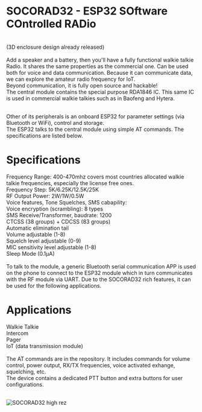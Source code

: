 # SOCORAD32 - ESP32 SOftware COntrolled RADio

<br/> (3D enclosure design already released)
<br/>
<br />Add a speaker and a battery, then you'll have a fully functional walkie talkie Radio. It shares the same properties as the commercial one. Can be used both for voice and data communication. Because it can communicate data, we can explore the amateur radio frequency for IoT.
<br/>Beyond communication, it is fully open source and hackable!
<br />The central module contains the special purpose RDA1846 IC. This same IC is used in commercial walkie talkies such as in Baofeng and Hytera. <br/>

<br/>Other of its peripherals is an onboard ESP32 for parameter settings (via Bluetooth or WiFi), control and storage. 
<br/>The ESP32 talks to the central module using simple AT commands. The specifications are listed below.

# Specifications
Frequency Range: 400-470mhz covers most countries allocated walkie talkie frequencies, especially the license free ones.
<br/> Frequency Step: 5K/6.25K/12.5K/25K
<br/> RF Output Power: 2W/1W/0.5W
<br/> Voice features, Tone Squelches, SMS cabapility:
<br/> Voice encryption (scrambling): 8 types
<br/> SMS Receive/Transformer, baudrate: 1200
<br/> CTCSS (38 groups) + CDCSS (83 groups)
<br/> Automatic elimination tail
<br/> Volume adjustable (1-8)
<br/> Squelch level adjustable (0-9)
<br/> MIC sensitivity level adjustable (1-8)
<br/> Sleep Mode (0.1μA)
<br/><br/>To talk to the module, a generic Bluetooth serial communication APP is used on the phone to connect to the ESP32 module which in turn communicates with the RF module via UART. Due to the SOCORAD32 rich features, it can be used for the following applications.


# Applications
Walkie Talkie
<br/>Intercom
<br/>Pager
<br/>IoT (data transmission module)
<br/><br/>The AT commands are in the repository. It includes commands for volume control, power output, RX/TX frequencies, voice activated exhange, squelching, etc.
<br/>The device contains a dedicated PTT button and extra buttons for user configurations.

<br/>![SOCORAD32 high rez](https://user-images.githubusercontent.com/88499684/215540777-c825e2d2-a014-41b9-847e-6e92eacf6c23.png)


